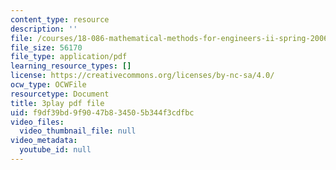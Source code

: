 ```yaml
---
content_type: resource
description: ''
file: /courses/18-086-mathematical-methods-for-engineers-ii-spring-2006/f9df39bd9f9047b834505b344f3cdfbc_Y25UBGeu_2g.pdf
file_size: 56170
file_type: application/pdf
learning_resource_types: []
license: https://creativecommons.org/licenses/by-nc-sa/4.0/
ocw_type: OCWFile
resourcetype: Document
title: 3play pdf file
uid: f9df39bd-9f90-47b8-3450-5b344f3cdfbc
video_files:
  video_thumbnail_file: null
video_metadata:
  youtube_id: null
---
```

